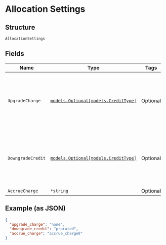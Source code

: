 
# Allocation Settings

## Structure

`AllocationSettings`

## Fields

| Name | Type | Tags | Description |
|  --- | --- | --- | --- |
| `UpgradeCharge` | [`models.Optional[models.CreditType]`](../../doc/models/credit-type.md) | Optional | The type of credit to be created when upgrading/downgrading. Defaults to the component and then site setting if one is not provided.<br>Available values: `full`, `prorated`, `none`. |
| `DowngradeCredit` | [`models.Optional[models.CreditType]`](../../doc/models/credit-type.md) | Optional | The type of credit to be created when upgrading/downgrading. Defaults to the component and then site setting if one is not provided.<br>Available values: `full`, `prorated`, `none`. |
| `AccrueCharge` | `*string` | Optional | Either "true" or "false". |

## Example (as JSON)

```json
{
  "upgrade_charge": "none",
  "downgrade_credit": "prorated",
  "accrue_charge": "accrue_charge0"
}
```

